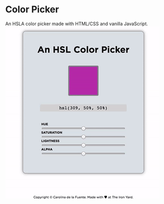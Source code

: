 # Color Picker
An HSLA color picker made with HTML/CSS and vanilla JavaScript.
![](color-picker.gif)
